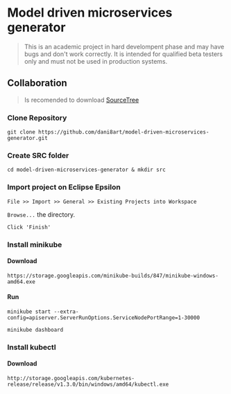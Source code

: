 # Model driven microservices generator

> This is an academic project in hard develompent phase and may have bugs and don't work correctly.
> It is intended for qualified beta testers only and must not be used in production systems.

## Collaboration

> Is recomended to download [SourceTree](https://www.sourcetreeapp.com/)

### Clone Repository
`git clone https://github.com/dani8art/model-driven-microservices-generator.git`

### Create SRC folder
`cd model-driven-microservices-generator & mkdir src`

### Import project on Eclipse Epsilon
`File >> Import >> General >> Existing Projects into Workspace`

`Browse...` the directory.

`Click 'Finish'`


### Install minikube

#### Download

<!--`https://github.com/kubernetes/minikube/releases`

or-->

`https://storage.googleapis.com/minikube-builds/847/minikube-windows-amd64.exe`

#### Run

`minikube start --extra-config=apiserver.ServerRunOptions.ServiceNodePortRange=1-30000`

`minikube dashboard`


### Install kubectl

#### Download

`http://storage.googleapis.com/kubernetes-release/release/v1.3.0/bin/windows/amd64/kubectl.exe`
